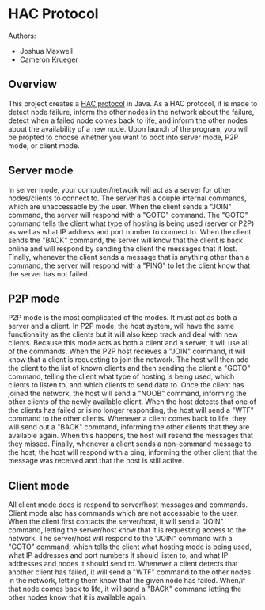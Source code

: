 # HAC Protocol

Authors:
  * Joshua Maxwell
  * Cameron Krueger
  
## Overview
This project creates a [HAC protocol](https://en.wikipedia.org/wiki/High-availability_cluster) in Java. As a HAC protocol, it is made to detect node failure, inform the other nodes in the network about the failure, detect when a failed node comes back to life, and inform the other nodes about the availability of a new node. Upon launch of the program, you will be propted to choose whether you want to boot into server mode, P2P mode, or client mode.

## Server mode
In server mode, your computer/network will act as a server for other nodes/clients to connect to. The server has a couple internal commands, which are unaccessable by the user. When the client sends a "JOIN" command, the server will respond with a "GOTO" command. The "GOTO" command tells the client what type of hosting is being used (server or P2P) as well as what IP address and port number to connect to. When the client sends the "BACK" command, the server will know that the client is back online and will respond by sending the client the messages that it lost. Finally, whenever the client sends a message that is anything other than a command, the server will respond with a "PING" to let the client know that the server has not failed.
 
## P2P mode
P2P mode is the most complicated of the modes. It must act as both a server and a client. In P2P mode, the host system, will have the same functionality as the clients but it will also keep track and deal with new clients. Because this mode acts as both a client and a server, it will use all of the commands. When the P2P host recieves a "JOIN" command, it will know that a client is requesting to join the network. The host will then add the client to the list of known clients and then sending the client a "GOTO" command, telling the client what type of hosting is being used, which clients to listen to, and which clients to send data to. Once the client has joined the network, the host will send a "NOOB" command, informing the other clients of the newly available client. When the host detects that one of the clients has failed or is no longer responding, the host will send a "WTF" command to the other clients. Whenever a client comes back to life, they will send out a "BACK" command, informing the other clients that they are available again. When this happens, the host will resend the messages that they missed. Finally, whenever a client sends a non-command message to the host, the host will respond with a ping, informing the other client that the message was received and that the host is still active.

## Client mode
All client mode does is respond to server/host messages and commands. Client mode also has commands which are not accessable to the user. When the client first contacts the server/host, it will send a "JOIN" command, letting the server/host know that it is requesting access to the network. The server/host will respond to the "JOIN" command with a "GOTO" command, which tells the client what hosting mode is being used, what IP addresses and port numbers it should listen to, and what IP addresses and nodes it should send to. Whenever a client detects that another client has failed, it will send a "WTF" command to the other nodes in the network, letting them know that the given node has failed. When/if that node comes back to life, it will send a "BACK" command letting the other nodes know that it is available again. 
